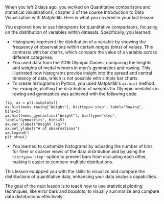 When you left 2 days ago, you worked on Quantitative comparisons and statistical visualizations, chapter 3 of the course Introduction to Data Visualization with Matplotlib. Here is what you covered in your last lesson:

You explored how to use histograms for quantitative comparisons, focusing on the distribution of variables within datasets. Specifically, you learned:

- Histograms represent the distribution of a variable by showing the frequency of observations within certain ranges (bins) of values. This contrasts with bar charts, which compare the value of a variable across different categories.
- You used data from the 2016 Olympic Games, comparing the heights and weights of medal winners in men's gymnastics and rowing. This illustrated how histograms provide insight into the spread and central tendency of data, which is not possible with simple bar charts.
- To create histograms in Python, you used Matplotlib's `ax.hist` method. For example, plotting the distribution of weights for Olympic medalists in rowing and gymnastics was achieved with the following code:

```
fig, ax = plt.subplots()
ax.hist(mens_rowing["Weight"], histtype='step', label="Rowing", bins=5)
ax.hist(mens_gymnastics["Weight"], histtype='step', label="Gymnastics", bins=5)
ax.set_xlabel("Weight (kg)")
ax.set_ylabel("# of observations")
ax.legend()
plt.show()
```

- You learned to customize histograms by adjusting the number of bins for finer or coarser views of the data distribution and by using the `histtype='step'` option to prevent bars from occluding each other, making it easier to compare multiple distributions.

This lesson equipped you with the skills to visualize and compare the distributions of quantitative data, enhancing your data analysis capabilities.

The goal of the next lesson is to teach how to use statistical plotting techniques, like error bars and boxplots, to visually summarize and compare data distributions effectively.